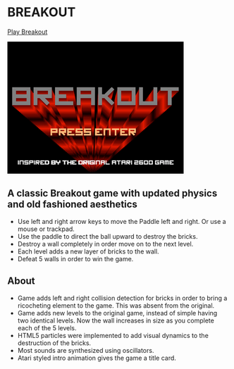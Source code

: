 # BREAKOUT

<a href="http://jhulcher.github.io/breakout">Play Breakout</a>

<img src="img/breakout.gif" />

## A classic Breakout game with updated physics and old fashioned aesthetics

- Use left and right arrow keys to move the Paddle left and right. Or use a mouse or trackpad.
- Use the paddle to direct the ball upward to destroy the bricks.
- Destroy a wall completely in order move on to the next level.
- Each level adds a new layer of bricks to the wall.
- Defeat 5 walls in order to win the game.

## About

- Game adds left and right collision detection for bricks in order to bring a ricocheting element to the game. This was absent from the original.
- Game adds new levels to the original game, instead of simple having two identical levels. Now the wall increases in size as you complete each of the 5 levels.
- HTML5 particles were implemented to add visual dynamics to the destruction of the bricks.
- Most sounds are synthesized using oscillators.
- Atari styled intro animation gives the game a title card.
